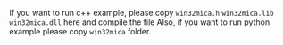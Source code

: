 If you want to run c++ example, please copy `win32mica.h` `win32mica.lib` `win32mica.dll` here and compile the file
Also, if you want to run python example please copy `win32mica` folder.